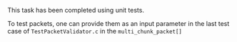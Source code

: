 This task has been completed using unit tests.

To test packets, one can provide them as an input parameter in the last test case of `TestPacketValidator.c` in the `multi_chunk_packet[]`
